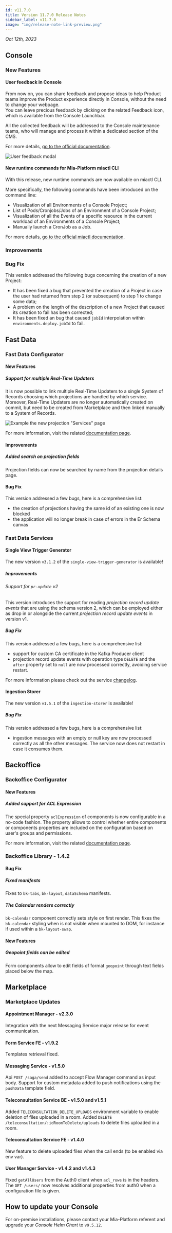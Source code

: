 ```yaml
---
id: v11.7.0
title: Version 11.7.0 Release Notes
sidebar_label: v11.7.0
image: "img/release-note-link-preview.png"
---
```


_Oct 12th, 2023_

## Console

### New Features

#### User feedback in Console

From now on, you can share feedback and propose ideas to help Product teams improve the Product experience directly in Console, without the need to change your webpage.  
You can leave precious feedback by clicking on the related Feedback icon, which is available from the Console Launchbar. 

All the collected feedback will be addressed to the Console maintenance teams, who will manage and process it within a dedicated section of the CMS.

For more details, [go to the official documentation](./development_suite/user-feedback/give-feedback.md).

![User feedback modal](./img/v11.7.0/feedback-modal.png)

#### New runtime commands for Mia-Platform miactl CLI 

With this release, new runtime commands are now available on miactl CLI.

More specifically, the following commands have been introduced on the command line:

* Visualization of all Environments of a Console Project;
* List of Pods/Cronjobs/Jobs of an Environment of a Console Project;
* Visualization of all the Events of a specific resource in the current workload of an Environments of a Console Project;
* Manually launch a CronJob as a Job.

For more details, [go to the official miactl documentation](/cli/miactl/30_commands.md#runtime).

### Improvements

### Bug Fix

This version addressed the following bugs concerning the creation of a new Project:

* It has been fixed a bug that prevented the creation of a Project in case the user had returned from step 2 (or subsequent) to step 1 to change some data;
* A problem on the length of the description of a new Project that caused its creation to fail has been corrected;
* It has been fixed an bug that caused `jobId` interpolation within `environments.deploy.jobId` to fail.

## Fast Data

### Fast Data Configurator

#### New Features

##### Support for multiple Real-Time Updaters

It is now possible to link multiple Real-Time Updaters to a single System of Records choosing which projections are handled by which service. Moreover, Real-Time Updaters are no longer automatically created on commit, but need to be created from Marketplace and then linked manually to a System of Records.

![Example the new projection "Services" page](./img/v11.7.0/realtime-updater-service-page.png)

For more information, visit the related [documentation page](/fast_data/configuration/realtime_updater.md).

#### Improvements

##### Added search on projection fields

Projection fields can now be searched by name from the projection details page.

#### Bug Fix

This version addressed a few bugs, here is a comprehensive list:
- the creation of projections having the same id of an existing one is now blocked
- the application will no longer break in case of errors in the Er Schema canvas

### Fast Data Services

#### Single View Trigger Generator

The new version `v3.1.2` of the `single-view-trigger-generator` is available!

##### Improvements

###### Support for `pr-update` v2

This version introduces the support for reading _projection record update events_ that are using the schema version 2, which
can be employed either as drop in or alongside the current _projection record update events_ in version v1.

##### Bug Fix

This version addressed a few bugs, here is a comprehensive list:

* support for custom CA certificate in the Kafka Producer client
* projection record update events with operation type `DELETE` and the `after` property set to `null` are now processed correctly, avoiding service restart.

For more information please check out the service [changelog](/runtime_suite/single-view-trigger-generator/changelog.md).

#### Ingestion Storer

The new version `v1.5.1` of the `ingestion-storer` is available!

##### Bug Fix

This version addressed a few bugs, here is a comprehensive list:

* ingestion messages with an empty or null key are now processed correctly as all the other messages. The service now does not restart in case it consumes them. 

## Backoffice

### Backoffice Configurator

#### New Features

##### Added support for ACL Expression

The special property `aclExpression` of components is now configurable in a no-code fashion. The property allows to control whether entire components or components properties are included on the configuration based on user's groups and permissions.

For more information, visit the related [documentation page](/business_suite/backoffice-configurator/20_structure.md#acl-expression).

### Backoffice Library - 1.4.2

#### Bug Fix

##### Fixed manifests

Fixes to `bk-tabs`, `bk-layout`, `dataSchema` manifests.

##### The Calendar renders correctly

`bk-calendar` component correctly sets style on first render. This fixes the `bk-calendar` styling when is not visible when mounted to DOM, for instance if used within a `bk-layout-swap`.

#### New Features

##### Geopoint fields can be edited

Form components allow to edit fields of format `geopoint` through text fields placed below the map.

## Marketplace

### Marketplace Updates

#### Appointment Manager - v2.3.0

Integration with the next Messaging Service major release for event communication.

#### Form Service FE - v1.9.2 

Templates retrieval fixed.

#### Messaging Service - v1.5.0

Api `POST /saga/send` added to accept Flow Manager command as input body.
Support for custom metadata added to push notifications using the `pushData` template field.

#### Teleconsultation Service BE - v1.5.0 and v1.5.1

Added `TELECONSULTATION_DELETE_UPLOADS` environment variable to enable deletion of files uploaded in a room.
Added `DELETE /teleconsultation/:idRoomToDelete/uploads` to delete files uploaded in a room.

#### Teleconsultation Service FE - v1.4.0

New feature to delete uploaded files when the call ends (to be enabled via env var). 

#### User Manager Service - v1.4.2 and v1.4.3

Fixed `getAllUsers` from the Auth0 client when `acl_rows` is in the headers.
The `GET /users/` now resolves additional properties from auth0 when a configuration file is given.

## How to update your Console

For on-premise installations, please contact your Mia-Platform referent and upgrade your _Console Helm Chart_ to `v9.5.12`.
